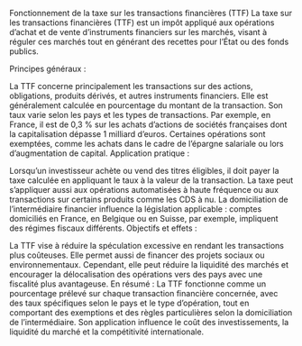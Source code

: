 Fonctionnement de la taxe sur les transactions financières (TTF)
La taxe sur les transactions financières (TTF) est un impôt appliqué aux opérations d’achat et de vente d’instruments financiers sur les marchés, visant à réguler ces marchés tout en générant des recettes pour l’État ou des fonds publics.

Principes généraux :

La TTF concerne principalement les transactions sur des actions, obligations, produits dérivés, et autres instruments financiers.
Elle est généralement calculée en pourcentage du montant de la transaction.
Son taux varie selon les pays et les types de transactions. Par exemple, en France, il est de 0,3 % sur les achats d’actions de sociétés françaises dont la capitalisation dépasse 1 milliard d’euros.
Certaines opérations sont exemptées, comme les achats dans le cadre de l’épargne salariale ou lors d’augmentation de capital.
Application pratique :

Lorsqu’un investisseur achète ou vend des titres éligibles, il doit payer la taxe calculée en appliquant le taux à la valeur de la transaction.
La taxe peut s’appliquer aussi aux opérations automatisées à haute fréquence ou aux transactions sur certains produits comme les CDS à nu.
La domiciliation de l’intermédiaire financier influence la législation applicable : comptes domiciliés en France, en Belgique ou en Suisse, par exemple, impliquent des régimes fiscaux différents.
Objectifs et effets :

La TTF vise à réduire la spéculation excessive en rendant les transactions plus coûteuses.
Elle permet aussi de financer des projets sociaux ou environnementaux.
Cependant, elle peut réduire la liquidité des marchés et encourager la délocalisation des opérations vers des pays avec une fiscalité plus avantageuse.
En résumé : La TTF fonctionne comme un pourcentage prélevé sur chaque transaction financière concernée, avec des taux spécifiques selon le pays et le type d’opération, tout en comportant des exemptions et des règles particulières selon la domiciliation de l’intermédiaire. Son application influence le coût des investissements, la liquidité du marché et la compétitivité internationale.